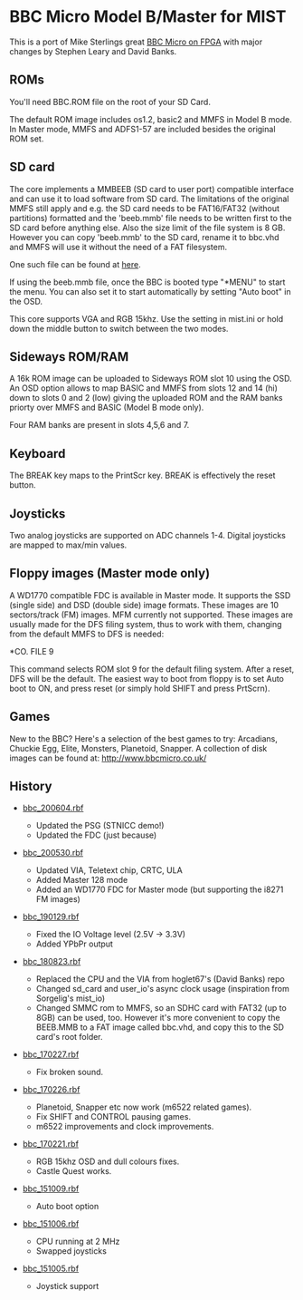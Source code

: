 BBC Micro Model B/Master for MIST
=================================

This is a port of Mike Sterlings great [BBC Micro on FPGA](http://www.mike-stirling.com/retro-fpga/bbc-micro-on-an-fpga/) with major changes by Stephen Leary and David Banks. 

ROMs
----

You'll need BBC.ROM file on the root of your SD Card.

The default ROM image includes os1.2, basic2 and MMFS in Model B mode.
In Master mode, MMFS and ADFS1-57 are included besides the original ROM set.

SD card
-------

The core implements a MMBEEB (SD card to user port) compatible interface
and can use it to load software from SD card. The limitations of the original
MMFS still apply and e.g. the SD card needs to be FAT16/FAT32 (without partitions)
formatted and the 'beeb.mmb' file needs to be written first to the SD card before anything else.
Also the size limit of the file system is 8 GB. However you can copy 'beeb.mmb' to the SD card, rename
it to bbc.vhd and MMFS will use it without the need of a FAT filesystem.

One such file can be found at [here](http://stardot.org.uk/files/mmb/higgy_mmbeeb-v1.0.zip).

If using the beeb.mmb file, once the BBC is booted type "*MENU" to start
the menu. You can also set it to start automatically by setting "Auto boot"
in the OSD.

This core supports VGA and RGB 15khz. Use the setting in mist.ini
or hold down the middle button to switch between the two modes.

Sideways ROM/RAM
----------------

A 16k ROM image can be uploaded to Sideways ROM slot 10 using the OSD. 
An OSD option allows to map BASIC and MMFS from slots 12 and 14 (hi)
down to slots 0 and 2 (low) giving the uploaded ROM and the RAM banks 
priorty over MMFS and BASIC (Model B mode only).

Four RAM banks are present in slots 4,5,6 and 7.

Keyboard
--------

The BREAK key maps to the PrintScr key. BREAK is effectively the reset button.

Joysticks
---------

Two analog joysticks are supported on ADC channels 1-4. Digital joysticks
are mapped to max/min values.

Floppy images (Master mode only)
--------------------------------

A WD1770 compatible FDC is available in Master mode. It supports the SSD (single side)
and DSD (double side) image formats. These images are 10 sectors/track (FM) images.
MFM currently not supported. These images are usually made for the DFS filing system,
thus to work with them, changing from the default MMFS to DFS is needed:

*CO. FILE 9

This command selects ROM slot 9 for the default filing system. After a reset, DFS will
be the default. The easiest way to boot from floppy is to set Auto boot to ON, and press reset
(or simply hold SHIFT and press PrtScrn).

Games
-----
New to the BBC? Here's a selection of the best games to try: Arcadians, Chuckie Egg, Elite, Monsters, Planetoid, Snapper.
A collection of disk images can be found at: http://www.bbcmicro.co.uk/

History
-------
* [bbc_200604.rbf](https://github.com/mist-devel/mist-binaries/raw/master/cores/bbc/bbc_200604.rbf)
  - Updated the PSG (STNICC demo!)
  - Updated the FDC (just because)

* [bbc_200530.rbf](https://github.com/mist-devel/mist-binaries/raw/master/cores/bbc/old/bbc_200530.rbf)
  - Updated VIA, Teletext chip, CRTC, ULA
  - Added Master 128 mode
  - Added an WD1770 FDC for Master mode (but supporting the i8271 FM images)

* [bbc_190129.rbf](https://github.com/mist-devel/mist-binaries/raw/master/cores/bbc/old/bbc_190129.rbf)
  - Fixed the IO Voltage level (2.5V -> 3.3V)
  - Added YPbPr output

* [bbc_180823.rbf](https://github.com/mist-devel/mist-binaries/raw/master/cores/bbc/old/bbc_180823.rbf)
  - Replaced the CPU and the VIA from hoglet67's (David Banks) repo
  - Changed sd_card and user_io's async clock usage (inspiration from Sorgelig's mist_io)
  - Changed SMMC rom to MMFS, so an SDHC card with FAT32 (up to 8GB) can be used, too. However it's more convenient to copy the BEEB.MMB to a FAT image called bbc.vhd, and copy this to the SD card's root folder.

* [bbc_170227.rbf](https://github.com/mist-devel/mist-binaries/raw/master/cores/bbc/old/bbc_170227.rbf)
  - Fix broken sound.

* [bbc_170226.rbf](https://github.com/mist-devel/mist-binaries/raw/master/cores/bbc/old/bbc_170226.rbf)
  - Planetoid, Snapper etc now work (m6522 related games).
  - Fix SHIFT and CONTROL pausing games.
  - m6522 improvements and clock improvements.

* [bbc_170221.rbf](https://github.com/mist-devel/mist-binaries/raw/master/cores/bbc/old/bbc_170221.rbf)
  - RGB 15khz OSD and dull colours fixes. 
  - Castle Quest works.

* [bbc_151009.rbf](https://github.com/mist-devel/mist-binaries/raw/master/cores/bbc/old/bbc_151009.rbf)
  - Auto boot option

* [bbc_151006.rbf](https://github.com/mist-devel/mist-binaries/raw/master/cores/bbc/old/bbc_151006.rbf)
  - CPU running at 2 MHz
  - Swapped joysticks

* [bbc_151005.rbf](https://github.com/mist-devel/mist-binaries/raw/master/cores/bbc/old/bbc_151005.rbf)
  - Joystick support
